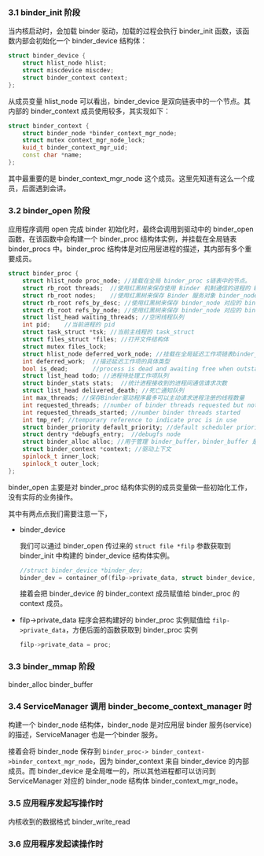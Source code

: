 ### 3.1 binder_init 阶段

当内核启动时，会加载 binder 驱动，加载的过程会执行 binder_init 函数，该函数内部会初始化一个 binder_device 结构体：

```cpp
struct binder_device {
	struct hlist_node hlist;
	struct miscdevice miscdev;
	struct binder_context context;
};
```

从成员变量 hlist_node 可以看出，binder_device 是双向链表中的一个节点。其内部的 binder_context 成员使用较多，其实现如下：

```cpp
struct binder_context {
	struct binder_node *binder_context_mgr_node;
	struct mutex context_mgr_node_lock;
	kuid_t binder_context_mgr_uid;
	const char *name;
};
```

其中最重要的是 binder_context_mgr_node 这个成员。这里先知道有这么一个成员，后面遇到会讲。

### 3.2 binder_open 阶段

应用程序调用 open 完成 binder 初始化时，最终会调用到驱动中的 binder_open 函数，在该函数中会构建一个 binder_proc 结构体实例，并挂载在全局链表 binder_procs 中。binder_proc 结构体是对应用层进程的描述，其内部有多个重要成员。

```cpp
struct binder_proc {
	struct hlist_node proc_node; //挂载在全局 binder_proc s链表中的节点。
	struct rb_root threads;	 //使用红黑树来保存使用 Binder 机制通信的进程的 Binder 线程池的线程ID
	struct rb_root nodes;	 //使用红黑树来保存 Binder 服务对象 binder_node 的成员变量 ptr
	struct rb_root refs_by_desc; //使用红黑树来保存 binder_node 对应的 binder_ref 的成员变量 desc
	struct rb_root refs_by_node; //使用红黑树来保存 binder_node 对应的 binder_ref 的成员变量 node
	struct list_head waiting_threads; //空闲线程队列
	int pid; 	//当前进程的 pid
	struct task_struct *tsk; //当前主线程的 task_struct
	struct files_struct *files; //打开文件结构体
	struct mutex files_lock;
	struct hlist_node deferred_work_node; //挂载在全局延迟工作项链表binder_deferred_list中的节点
	int deferred_work; 	//描述延迟工作项的具体类型
	bool is_dead;		//process is dead and awaiting free when outstanding transactions are cleaned up
	struct list_head todo; //进程待处理工作项队列
	struct binder_stats stats;	//统计进程接收到的进程间通信请求次数
	struct list_head delivered_death; //死亡通知队列
	int max_threads; //保存Binder驱动程序最多可以主动请求进程注册的线程数量
	int requested_threads; //number of binder threads requested but not yet started. In current implementation, can only be 0 or 1
	int requested_threads_started; //number binder threads started
	int tmp_ref; //temporary reference to indicate proc is in use
	struct binder_priority default_priority; //default scheduler priority
	struct dentry *debugfs_entry;  //debugfs node
	struct binder_alloc alloc; //用于管理 binder_buffer，binder_buffer 是对一次 RPC 调用使用的内存的描述
	struct binder_context *context; //驱动上下文
	spinlock_t inner_lock;
	spinlock_t outer_lock;
};
```

binder_open 主要是对 binder_proc 结构体实例的成员变量做一些初始化工作，没有实际的业务操作。

其中有两点点我们需要注意一下，

* binder_device

    我们可以通过 binder_open 传过来的 `struct file *filp` 参数获取到 binder_init 中构建的 binder_device 结构体实例。

    ```cpp
    //struct binder_device *binder_dev;
    binder_dev = container_of(filp->private_data, struct binder_device,miscdev);
    ```
    接着会把 binder_device 的 binder_context 成员赋值给 binder_proc 的 context 成员。

* filp->private_data
    程序会把构建好的 binder_proc 实例赋值给 `filp->private_data`，方便后面的函数获取到 binder_proc 实例

    ```cpp
    filp->private_data = proc;
    ```

### 3.3 binder_mmap 阶段

binder_alloc
binder_buffer


### 3.4 ServiceManager 调用 binder_become_context_manager 时


构建一个 binder_node 结构体，binder_node 是对应用层 binder 服务(service)的描述，ServiceManager 也是一个binder 服务。

接着会将 binder_node 保存到 `binder_proc-> binder_context->binder_context_mgr_node`，因为 binder_context 来自 binder_device 的内部成员。而 binder_device 是全局唯一的，所以其他进程都可以访问到 ServiceManager 对应的 binder_node 结构体 binder_context_mgr_node。


### 3.5 应用程序发起写操作时

内核收到的数据格式 binder_write_read




### 3.6 应用程序发起读操作时